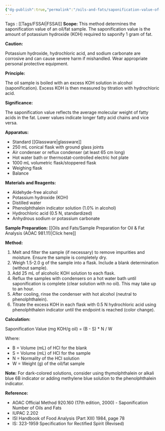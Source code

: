 ```yaml
---
{"dg-publish":true,"permalink":"/oils-and-fats/saponification-value-of-oils-and-fats-fssai-method-02-007-2021/"}
---
```


Tags : [[Tags/FSSAI\|FSSAI]]
**Scope:** This method determines the saponification value of an oil/fat sample. The saponification value is the amount of potassium hydroxide (KOH) required to saponify 1 gram of fat.

**Caution:**

Potassium hydroxide, hydrochloric acid, and sodium carbonate are corrosive and can cause severe harm if mishandled. Wear appropriate personal protective equipment.

**Principle:**

The oil sample is boiled with an excess KOH solution in alcohol (saponification). Excess KOH is then measured by titration with hydrochloric acid.

**Significance:**

The saponification value reflects the average molecular weight of fatty acids in the fat. Lower values indicate longer fatty acid chains and vice versa.

**Apparatus:**

- Standard [[Glassware\|glassware]]
- 250 mL conical flask with ground glass joints
- Air condenser or reflux condenser (at least 65 cm long)
- Hot water bath or thermostat-controlled electric hot plate
- 1000 mL volumetric flask/stoppered flask
- Weighing flask
- Balance

**Materials and Reagents:**

- Aldehyde-free alcohol
- Potassium hydroxide (KOH)
- Distilled water
- Phenolphthalein indicator solution (1.0% in alcohol)
- Hydrochloric acid (0.5 N, standardized)
- Anhydrous sodium or potassium carbonate

**Sample Preparation:** [[Oils and Fats/Sample Preparation for Oil & Fat Analysis (AOAC 981.11)\|Click here]]

**Method:**

1. Melt and filter the sample (if necessary) to remove impurities and moisture. Ensure the sample is completely dry.
2. Weigh 1.5-2.0 g of the sample into a flask. Include a blank determination (without sample).
3. Add 25 mL of alcoholic KOH solution to each flask.
4. Reflux the samples with condensers on a hot water bath until saponification is complete (clear solution with no oil). This may take up to an hour.
5. After cooling, rinse the condenser with hot alcohol (neutral to phenolphthalein).
6. Titrate the excess KOH in each flask with 0.5 N hydrochloric acid using phenolphthalein indicator until the endpoint is reached (color change).

**Calculation:**

Saponification Value (mg KOH/g oil) = (B - S) * N / W

Where:

- B = Volume (mL) of HCl for the blank
- S = Volume (mL) of HCl for the sample
- N = Normality of the HCl solution
- W = Weight (g) of the oil/fat sample

**Note:** For dark-colored solutions, consider using thymolphthalein or alkali blue 6B indicator or adding methylene blue solution to the phenolphthalein indicator.

**Reference:**

- AOAC Official Method 920.160 (17th edition, 2000) - Saponification Number of Oils and Fats
- IUPAC 2.202
- ISI Handbook of Food Analysis (Part XIII) 1984, page 78
- IS: 323-1959 Specification for Rectified Spirit (Revised)


